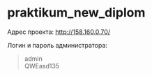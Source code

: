 # praktikum_new_diplom

Адрес проекта:
http://158.160.0.70/

Логин и пароль администратора:<br>
>admin<br>
QWEasd135
>
